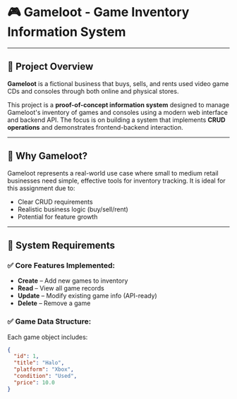 # 🎮 Gameloot - Game Inventory Information System

---

## 📌 Project Overview

**Gameloot** is a fictional business that buys, sells, and rents used video game CDs and consoles through both online and physical stores.

This project is a **proof-of-concept information system** designed to manage Gameloot's inventory of games and consoles using a modern web interface and backend API. The focus is on building a system that implements **CRUD operations** and demonstrates frontend-backend interaction.

---

## 🏢 Why Gameloot?

Gameloot represents a real-world use case where small to medium retail businesses need simple, effective tools for inventory tracking. It is ideal for this assignment due to:

- Clear CRUD requirements
- Realistic business logic (buy/sell/rent)
- Potential for feature growth

---

## 🧠 System Requirements

### ✅ Core Features Implemented:
- **Create** – Add new games to inventory
- **Read** – View all game records
- **Update** – Modify existing game info (API-ready)
- **Delete** – Remove a game

### ✅ Game Data Structure:
Each game object includes:
```json
{
  "id": 1,
  "title": "Halo",
  "platform": "Xbox",
  "condition": "Used",
  "price": 10.0
}
